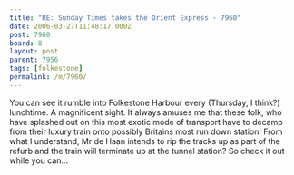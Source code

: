 ```yaml
---
title: "RE: Sunday Times takes the Orient Express - 7960"
date: 2006-03-27T11:48:17.000Z
post: 7960
board: 8
layout: post
parent: 7956
tags: [folkestone]
permalink: /m/7960/
---
```

You can see it rumble into Folkestone Harbour every (Thursday, I think?) lunchtime. A magnificent sight. It always amuses me that these folk, who have splashed out on this most exotic mode of transport have to decamp from their luxury train onto possibly Britains most run down station! From what I understand, Mr de Haan intends to rip the tracks up as part of the refurb and the train will terminate up at the tunnel station? So check it out while you can...
